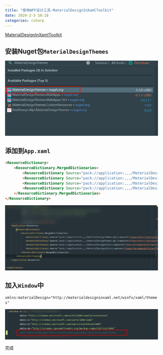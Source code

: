 ```yaml
---
title: "使用WPF设计工具-MaterialDesignInXamlToolkit"
date: 2020-2-3 10:18
categories: csharp
---
```


[MaterialDesignInXamlToolkit](https://github.com/MaterialDesignInXAML/MaterialDesignInXamlToolkit)



## 安装Nuget包`MaterialDesignThemes`

![Nuget](/assets/csharp/2020-2-3-1.png)

## 添加到`App.xaml`

```html
<ResourceDictionary>
    <ResourceDictionary.MergedDictionaries>
        <ResourceDictionary Source="pack://application:,,,/MaterialDesignThemes.Wpf;component/Themes/MaterialDesignTheme.Light.xaml" />
        <ResourceDictionary Source="pack://application:,,,/MaterialDesignThemes.Wpf;component/Themes/MaterialDesignTheme.Defaults.xaml" />
        <ResourceDictionary Source="pack://application:,,,/MaterialDesignColors;component/Themes/Recommended/Primary/MaterialDesignColor.DeepPurple.xaml" />
        <ResourceDictionary Source="pack://application:,,,/MaterialDesignColors;component/Themes/Recommended/Accent/MaterialDesignColor.Lime.xaml" />
    </ResourceDictionary.MergedDictionaries>
</ResourceDictionary>
```


![img 2](/assets/csharp/2020-2-3-2.png)

## 加入`Window`中

`xmlns:materialDesign="http://materialdesigninxaml.net/winfx/xaml/themes"`

![img 3](/assets/csharp/2020-2-3-3.png)



完成